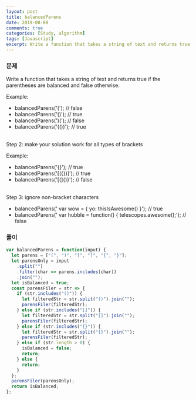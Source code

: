 ```yaml
---
layout: post
title: balancedParens
date: 2019-08-08
comments: true
categories: [Study, algorithm]
tags: [Javascript]
excerpt: Write a function that takes a string of text and returns true if the parentheses are balanced and false otherwise.
---
```


### 문제

Write a function that takes a string of text and returns true if the parentheses are balanced and false otherwise.

Example:

- balancedParens('('); // false
- balancedParens('()'); // true
- balancedParens(')('); // false
- balancedParens('(())'); // true

<br>
Step 2:
make your solution work for all types of brackets

Example:

- balancedParens('[](){}'); // true
- balancedParens('[({})]'); // true
- balancedParens('[(]{)}'); // false

<br>
Step 3:
ignore non-bracket characters

- balancedParens(' var wow = { yo: thisIsAwesome() }'); // true
- balancedParens(' var hubble = function() { telescopes.awesome();'); // false

### 풀이

```javascript
var balancedParens = function(input) {
  let parens = ["(", ")", "[", "]", "{", "}"];
  let parensOnly = input
    .split("")
    .filter(char => parens.includes(char))
    .join("");
  let isBalanced = true;
  const parensFiler = str => {
    if (str.includes("()")) {
      let filteredStr = str.split("()").join("");
      parensFiler(filteredStr);
    } else if (str.includes("[]")) {
      let filteredStr = str.split("[]").join("");
      parensFiler(filteredStr);
    } else if (str.includes("{}")) {
      let filteredStr = str.split("{}").join("");
      parensFiler(filteredStr);
    } else if (str.length > 0) {
      isBalanced = false;
      return;
    } else {
      return;
    }
  };
  parensFiler(parensOnly);
  return isBalanced;
};
```
